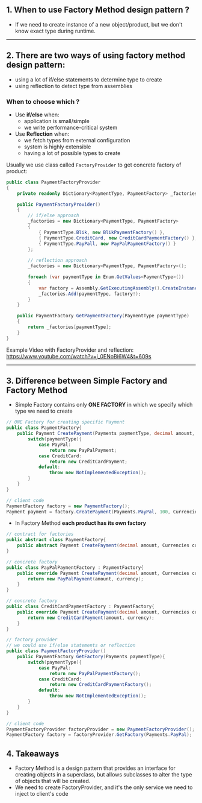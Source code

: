 ## 1. When to use Factory Method design pattern ?

- If we need to create instance of a new object/product, but we don't know exact type during runtime. 
---
## 2. There are two ways of using factory method design pattern:
- using a lot of if/else statements to determine type to create
- using reflection to detect type from assemblies
### When to choose which ?
- Use **if/else** when:
  - application is small/simple
  - we write performance-critical system
- Use **Reflection** when:
  - we fetch types from external configuration
  - system is highly extensible
  - having a lot of possible types to create

Usually we use class called ``FactoryProvider`` to get concrete factory of product:

```C#
public class PaymentFactoryProvider
{
    private readonly Dictionary<PaymentType, PaymentFactory> _factories;

    public PaymentFactoryProvider()
    {
        // if/else approach
        _factories = new Dictionary<PaymentType, PaymentFactory>
        {
            { PaymentType.Blik, new BlikPaymentFactory() },
            { PaymentType.CreditCard, new CreditCardPaymentFactory() },
            { PaymentType.PayPall, new PayPalPaymentFactory() }
        };
        
        // reflection approach
        _factories = new Dictionary<PaymentType, PaymentFactory>();

        foreach (var paymentType in Enum.GetValues<PaymentType>())
        {
            var factory = Assembly.GetExecutingAssembly().CreateInstance($"FactoryMethod.Factories.{paymentType}PaymentFactory") as PaymentFactory;
            _factories.Add(paymentType, factory!);
        }
    }

    public PaymentFactory GetPaymentFactory(PaymentType paymentType)
    {
        return _factories[paymentType];
    }
}
```

Example Video with FactoryProvider and reflection: https://www.youtube.com/watch?v=j_0ENoBi6W4&t=609s

---
## 3. Difference between Simple Factory and Factory Method
- Simple Factory contains only **ONE FACTORY** in which we specify which type we need to create
```C#
// ONE Factory for creating specific Payment
public class PaymentFactory{
    public Payment CreatePayment(Payments paymentType, decimal amount, Currencies currency){
        switch(paymentType){
            case PayPal:
                return new PayPalPayment;
            case CreditCard:
                return new CreditCardPayment;
            default:
                throw new NotImplementedException();
        }
    }
}

// client code
PaymentFactory factory = new PaymentFactory();
Payment payment = factory.CreatePayment(Payments.PayPal, 100, Currencies.USD);
```

- In Factory Method **each product has its own factory**
``` C#
// contract for factories
public abstract class PaymentFactory{
    public abstract Payment CreatePayment(decimal amount, Currencies currency);
}

// concrete factory
public class PayPalPaymentFactory : PaymentFactory{
    public override Payment CreatePayment(decimal amount, Currencies currency){
        return new PayPalPayment(amount, currency);
    }
}

// concrete factory
public class CreditCardPaymentFactory : PaymentFactory{
    public override Payment CreatePayment(decimal amount, Currencies currency){
        return new CreditCardPayment(amount, currency);
    }
}

// factory provider
// we could use if/else statements or reflection
public class PaymentFactoryProvider()
    public PaymentFactory GetFactory(Payments paymentType){
        switch(paymentType){
            case PayPal:
                return new PayPalPaymentFactory();
            case CreditCard:
                return new CreditCardPaymentFactory();
            default:
                throw new NotImplementedException();
        }
    }
}

// client code
PaymentFactoryProvider factoryProvider = new PaymentFactoryProvider();
PaymentFactory factory = factoryProvider.GetFactory(Payments.PayPal);
```

## 4. Takeaways
- Factory Method is a design pattern that provides an interface for creating objects in a superclass, but allows subclasses to alter the type of objects that will be created.
- We need to create FactoryProvider, and it's the only service we need to inject to client's code
